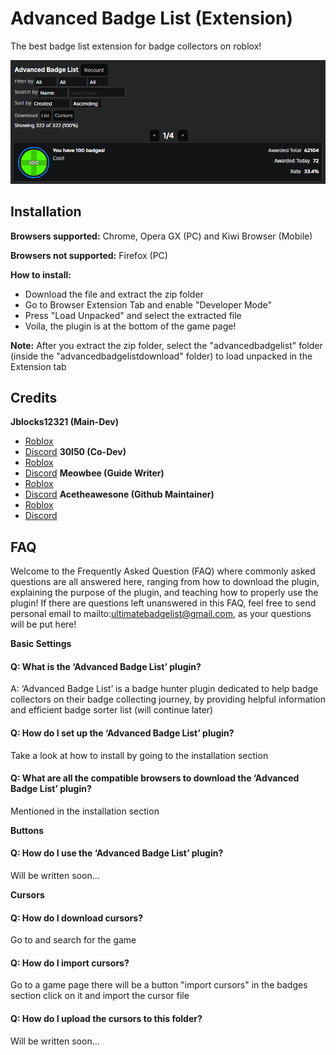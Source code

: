 
# Advanced Badge List (Extension)

The best badge list extension for badge collectors on roblox!

<img src="https://raw.githubusercontent.com/meowbee-github/advancedbadgelist/main/imgs/img.webp">

## Installation

**Browsers supported:** Chrome, Opera GX (PC) and Kiwi Browser (Mobile)

**Browsers not supported:** Firefox (PC)

**How to install:**
* Download the file and extract the zip folder
* Go to Browser Extension Tab and enable "Developer Mode"
* Press "Load Unpacked" and select the extracted file
* Voila, the plugin is at the bottom of the game page!

**Note:**
After you extract the zip folder, select the "advancedbadgelist" folder (inside the "advancedbadgelistdownload" folder) to load unpacked in the Extension tab
    
## Credits
**Jblocks12321 (Main-Dev)** 
* [Roblox](https://roblox.com)
* [Discord](https://discord.com)
**30l50 (Co-Dev)** 
* [Roblox](https://roblox.com)
* [Discord](https://discord.com)
**Meowbee (Guide Writer)** 
* [Roblox](https://roblox.com)
* [Discord](https://discord.com)
**Acetheawesone (Github Maintainer)** 
* [Roblox](https://roblox.com)
* [Discord](https://discord.com)

## FAQ

Welcome to the Frequently Asked Question (FAQ) where commonly asked questions are all answered here, ranging from how to download the plugin, explaining the purpose of the plugin, and teaching how to properly use the plugin! If there are questions left unanswered in this FAQ, feel free to send personal email to mailto:ultimatebadgelist@gmail.com, as your questions will be put here!

**Basic Settings**

#### Q: What is the ‘Advanced Badge List’ plugin?
A: ‘Advanced Badge List’ is a badge hunter plugin dedicated to help badge collectors on their badge collecting journey, by providing helpful information and efficient badge sorter list (will continue later)

#### Q: How do I set up the ‘Advanced Badge List’ plugin?
Take a look at how to install by going to the installation section

#### Q: What are all the compatible browsers to download the ‘Advanced Badge List’ plugin?
Mentioned in the installation section

**Buttons**
#### Q: How do I use the ‘Advanced Badge List’ plugin?
Will be written soon...

**Cursors**
#### Q: How do I download cursors?
Go to <linkhere> and search for the game

#### Q: How do I import cursors?
Go to a game page there will be a button "import cursors" in the badges section click on it and import the cursor file

#### Q: How do I upload the cursors to this folder?
Will be written soon...
